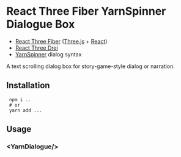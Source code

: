 # React Three Fiber YarnSpinner Dialogue Box


- [React Three Fiber](https://docs.pmnd.rs/react-three-fiber) ([Three.js](https://threejs.org/) + [React](https://react.dev/))
 - [React Three Drei](https://github.com/pmndrs/drei)
- [YarnSpinner](https://yarnspinner.dev/) dialog syntax


A text scrolling dialog box for story-game-style dialog or narration.

## Installation

```
 npm i ..
 # or
 yarn add ...
```

## Usage

### <YarnDialogue\/>
